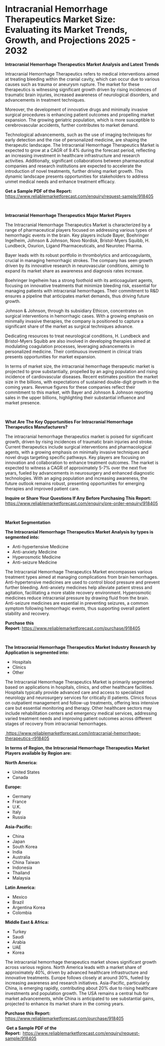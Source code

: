 <p><h1>Intracranial Hemorrhage Therapeutics Market Size: Evaluating its Market Trends, Growth, and Projections 2025 - 2032</h1></p><p><strong>Intracranial Hemorrhage Therapeutics Market Analysis and Latest Trends</strong></p>
<p><p>Intracranial Hemorrhage Therapeutics refers to medical interventions aimed at treating bleeding within the cranial cavity, which can occur due to various causes such as trauma or aneurysm rupture. The market for these therapeutics is witnessing significant growth driven by rising incidences of traumatic brain injuries, increased awareness of neurological disorders, and advancements in treatment techniques. </p><p>Moreover, the development of innovative drugs and minimally invasive surgical procedures is enhancing patient outcomes and propelling market expansion. The growing geriatric population, which is more susceptible to cerebrovascular accidents, further contributes to market demand. </p><p>Technological advancements, such as the use of imaging techniques for early detection and the rise of personalized medicine, are shaping the therapeutic landscape. The Intracranial Hemorrhage Therapeutics Market is expected to grow at a CAGR of 9.4% during the forecast period, reflecting an increasing investment in healthcare infrastructure and research activities. Additionally, significant collaborations between pharmaceutical companies and research institutions are expected to accelerate the introduction of novel treatments, further driving market growth. This dynamic landscape presents opportunities for stakeholders to address unmet medical needs and enhance treatment efficacy.</p></p>
<p><strong>Get a Sample PDF of the Report:&nbsp;</strong> <a href="https://www.reliablemarketforecast.com/enquiry/request-sample/918405?utm_campaign=2868&utm_medium=2&utm_source=Github&utm_content=ia&utm_term=18042025&utm_id=intracranial-hemorrhage-therapeutics">https://www.reliablemarketforecast.com/enquiry/request-sample/918405</a></p>
<p>&nbsp;</p>
<p><strong>Intracranial Hemorrhage Therapeutics Major Market Players</strong></p>
<p><p>The Intracranial Hemorrhage Therapeutics Market is characterized by a range of pharmaceutical players focused on addressing various types of hemorrhagic events in the brain. Key players include Bayer, Boehringer Ingelheim, Johnson & Johnson, Novo Nordisk, Bristol-Myers Squibb, H. Lundbeck, Oxurion, Ligand Pharmaceuticals, and Neurotec Pharma.</p><p>Bayer leads with its robust portfolio in thrombolytics and anticoagulants, crucial in managing hemorrhagic strokes. The company has seen growth driven by its innovative research in neurovascular conditions, aiming to expand its market share as awareness and diagnosis rates increase.</p><p>Boehringer Ingelheim has a strong foothold with its anticoagulant agents, focusing on innovative treatments that minimize bleeding risk, essential for managing patients with intracranial hemorrhages. Their commitment to R&D ensures a pipeline that anticipates market demands, thus driving future growth.</p><p>Johnson & Johnson, through its subsidiary Ethicon, concentrates on surgical interventions in hemorrhagic cases. With a growing emphasis on minimally invasive therapies, the company is positioned to capture a significant share of the market as surgical techniques advance.</p><p>Dedicating resources to treat neurological conditions, H. Lundbeck and Bristol-Myers Squibb are also involved in developing therapies aimed at modulating coagulation processes, leveraging advancements in personalized medicine. Their continuous investment in clinical trials presents opportunities for market expansion.</p><p>In terms of market size, the intracranial hemorrhage therapeutic market is projected to grow substantially, propelled by an aging population and rising incidence of cardiovascular diseases. Recent estimates position the market size in the billions, with expectations of sustained double-digit growth in the coming years. Revenue figures for these companies reflect their commitment to this market, with Bayer and Johnson & Johnson reporting sales in the upper billions, highlighting their substantial influence and market presence.</p></p>
<p>&nbsp;</p>
<p><strong>What Are The Key Opportunities For Intracranial Hemorrhage Therapeutics Manufacturers?</strong></p>
<p><p>The intracranial hemorrhage therapeutics market is poised for significant growth, driven by rising incidences of traumatic brain injuries and stroke. Current therapeutics include surgical interventions and pharmacological agents, with a growing emphasis on minimally invasive techniques and novel drugs targeting specific pathways. Key players are focusing on innovation and collaboration to enhance treatment outcomes. The market is expected to witness a CAGR of approximately 5-7% over the next five years, fueled by advancements in neurosurgery and enhanced diagnostic technologies. With an aging population and increasing awareness, the future outlook remains robust, presenting opportunities for emerging therapies and improved patient care.</p></p>
<p><strong>Inquire or Share Your Questions If Any Before Purchasing This Report:</strong> <a href="https://www.reliablemarketforecast.com/enquiry/pre-order-enquiry/918405?utm_campaign=2868&utm_medium=2&utm_source=Github&utm_content=ia&utm_term=18042025&utm_id=intracranial-hemorrhage-therapeutics">https://www.reliablemarketforecast.com/enquiry/pre-order-enquiry/918405</a></p>
<p>&nbsp;</p>
<p><strong>Market Segmentation</strong></p>
<p><strong>The Intracranial Hemorrhage Therapeutics Market Analysis by types is segmented into:</strong></p>
<p><ul><li>Anti-hypertensive Medicine</li><li>Anti-anxiety Medicine</li><li>Hyperosmotic Medicine</li><li>Anti-seizure Medicine</li></ul></p>
<p><p>The Intracranial Hemorrhage Therapeutics Market encompasses various treatment types aimed at managing complications from brain hemorrhages. Anti-hypertensive medicines are used to control blood pressure and prevent further bleeding. Anti-anxiety medicines help alleviate patient stress and agitation, facilitating a more stable recovery environment. Hyperosmotic medicines reduce intracranial pressure by drawing fluid from the brain. Anti-seizure medicines are essential in preventing seizures, a common symptom following hemorrhagic events, thus supporting overall patient stability and recovery.</p></p>
<p><strong>Purchase this Report:&nbsp;</strong><a href="https://www.reliablemarketforecast.com/purchase/918405?utm_campaign=2868&utm_medium=2&utm_source=Github&utm_content=ia&utm_term=18042025&utm_id=intracranial-hemorrhage-therapeutics">https://www.reliablemarketforecast.com/purchase/918405</a></p>
<p>&nbsp;</p>
<p><strong>The Intracranial Hemorrhage Therapeutics Market Industry Research by Application is segmented into:</strong></p>
<p><ul><li>Hospitals</li><li>Clinics</li><li>Other</li></ul></p>
<p><p>The Intracranial Hemorrhage Therapeutics Market is primarily segmented based on applications in hospitals, clinics, and other healthcare facilities. Hospitals typically provide advanced care and access to specialized neurology and neurosurgery services for critically ill patients. Clinics focus on outpatient management and follow-up treatments, offering less intensive care but essential monitoring and therapy. Other healthcare sectors may include rehabilitation centers and emergency medical services, addressing varied treatment needs and improving patient outcomes across different stages of recovery from intracranial hemorrhages.</p></p>
<p><a href="https://www.reliablemarketforecast.com/intracranial-hemorrhage-therapeutics-r918405?utm_campaign=2868&utm_medium=2&utm_source=Github&utm_content=ia&utm_term=18042025&utm_id=intracranial-hemorrhage-therapeutics">&nbsp;https://www.reliablemarketforecast.com/intracranial-hemorrhage-therapeutics-r918405</a></p>
<p><strong>In terms of Region, the Intracranial Hemorrhage Therapeutics Market Players available by Region are:</strong></p>
<p>
    <p> <strong> North America: </strong>
        <ul>
            <li>United States</li>
            <li>Canada</li>
        </ul>
        </p> 
    <p> <strong> Europe: </strong>
        <ul>
            <li>Germany</li>
            <li>France</li>
            <li>U.K.</li>
            <li>Italy</li>
            <li>Russia</li>
        </ul>
        </p> 
    <p> <strong> Asia-Pacific: </strong>
        <ul>
            <li>China</li>
            <li>Japan</li>
            <li>South Korea</li>
            <li>India</li>
            <li>Australia</li>
            <li>China Taiwan</li>
            <li>Indonesia</li>
            <li>Thailand</li>
            <li>Malaysia</li>
        </ul>
        </p> 
    <p> <strong> Latin America: </strong>
        <ul>
            <li>Mexico</li>
            <li>Brazil</li>
            <li>Argentina Korea</li>
            <li>Colombia</li>
        </ul>
        </p> 
    <p> <strong> Middle East & Africa: </strong>
        <ul>
            <li>Turkey</li>
            <li>Saudi</li>
            <li>Arabia</li>
            <li>UAE</li>
            <li>Korea</li>
        </ul>
    </p>
    </p>
<p><p>The intracranial hemorrhage therapeutics market shows significant growth across various regions. North America leads with a market share of approximately 40%, driven by advanced healthcare infrastructure and innovative treatments. Europe follows closely at around 30%, fueled by increasing awareness and research initiatives. Asia-Pacific, particularly China, is emerging rapidly, contributing about 20% due to rising healthcare investments and population growth. The USA remains a central hub for market advancements, while China is anticipated to see substantial gains, projected to enhance its market share in the coming years.</p></p>
<p><strong>Purchase this Report: </strong><a href="https://www.reliablemarketforecast.com/purchase/918405?utm_campaign=2868&utm_medium=2&utm_source=Github&utm_content=ia&utm_term=18042025&utm_id=intracranial-hemorrhage-therapeutics">https://www.reliablemarketforecast.com/purchase/918405</a></p>
<p>&nbsp;<strong>Get a Sample PDF of the Report:&nbsp;&nbsp;</strong><a href="https://www.reliablemarketforecast.com/enquiry/request-sample/918405?utm_campaign=2868&utm_medium=2&utm_source=Github&utm_content=ia&utm_term=18042025&utm_id=intracranial-hemorrhage-therapeutics">https://www.reliablemarketforecast.com/enquiry/request-sample/918405</a></p>
<p><strong></strong></p>
<p><p></p><p></p><p></p></p>
